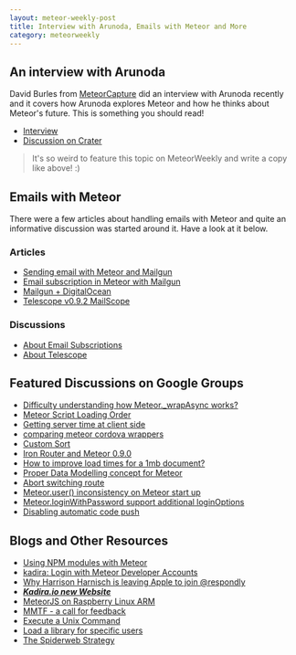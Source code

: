 ```yaml
---
layout: meteor-weekly-post
title: Interview with Arunoda, Emails with Meteor and More
category: meteorweekly
---
```


## An interview with Arunoda

David Burles from [MeteorCapture](http://meteorcapture.com/) did an interview with Arunoda recently and it covers how Arunoda explores Meteor and how he thinks about Meteor's future. This is something you should read!

* [Interview](http://meteorcapture.com/an-interview-with-arunoda/)
* [Discussion on Crater](http://crater.io/posts/hjX5YsNbLtHyesA3c)

> It's so weird to feature this topic on MeteorWeekly and write a copy like above! :)

## Emails with Meteor

There were a few articles about handling emails with Meteor and quite an informative discussion was started  around it. Have a look at it below.

### Articles

* [Sending email with Meteor and Mailgun](http://code.krister.ee/sending-email-with-meteor-and-mailgun/)
* [Email subscription in Meteor with Mailgun](http://code.krister.ee/email-subscription-in-meteor-with-mailgun/)
* [Mailgun + DigitalOcean](http://code.krister.ee/mailgun-digitalocean/)
* [Telescope v0.9.2 MailScope](http://www.telesc.pe/blog/telescope-v092-mailscope/)

### Discussions

* [About Email Subscriptions](http://crater.io/posts/39knHzJitohGS93mh)
* [About Telescope](http://crater.io/posts/5cSgWBZ8ZZ29JM4H7)

## Featured Discussions on Google Groups

* [Difficulty  understanding how Meteor._wrapAsync works?](https://groups.google.com/forum/#!topic/meteor-talk/fPBud2sgKFE)
* [Meteor Script Loading Order](https://groups.google.com/forum/#!topic/meteor-talk/T5faBwYCBDE)
* [Getting server time at client side](https://groups.google.com/forum/#!topic/meteor-talk/Rdtrf8uWzSU)
* [comparing meteor cordova wrappers](https://groups.google.com/forum/#!topic/meteor-talk/rY0iQQISRG8)
* [Custom Sort](https://groups.google.com/forum/#!topic/meteor-talk/_S4Hh7siSNk)
* [Iron Router and Meteor 0.9.0](https://groups.google.com/forum/#!topic/meteor-talk/QD1At_zKlkk)
* [How to improve load times for a 1mb document?](https://groups.google.com/forum/#!topic/meteor-talk/QkwGjownLEI)
* [Proper Data Modelling concept for Meteor](https://groups.google.com/forum/#!topic/meteor-talk/AVPdeDgtw94)
* [Abort switching route](https://groups.google.com/forum/#!topic/meteor-talk/wN1G6__Sa_0)
* [Meteor.user() inconsistency on Meteor start up](https://groups.google.com/forum/#!topic/meteor-talk/xwY2XcDNmkY)
* [Meteor.loginWithPassword support additional loginOptions](https://groups.google.com/forum/#!topic/meteor-core/xtSzPOsnNok)
* [Disabling automatic code push](https://groups.google.com/forum/#!topic/meteor-core/6t56xvEWnwI)

## Blogs and Other Resources

* [Using NPM modules with Meteor](http://journal.gentlenode.com/meteor-17-using-npm-modules-in-your-application/)
* [kadira: Login with Meteor Developer Accounts](https://kadira.io/blog/login-with-meteor-developer-accounts/)
* [Why Harrison Harnisch is leaving Apple to join  @respondly](http://hharnisc.github.io/2014/08/15/punk-rock-not-corporate-rock.html)
* [_**Kadira.io new Website**_](https://kadira.io/)
* [MeteorJS on Raspberry Linux ARM](http://grigio.org/meteorjs_raspberry_linux_arm?cr=1)
* [MMTF - a call for feedback](http://crater.io/posts/qjRcgLnmckeqauJ3x)
* [Execute a Unix Command](http://journal.gentlenode.com/meteor-14-execute-a-unix-command/)
* [Load a library for specific users](http://journal.gentlenode.com/meteor-15-load-a-library-only-for-specific-users/)
* [The Spiderweb Strategy](https://medium.com/@sachagreif/the-spiderweb-strategy-12ebd2f35595)
